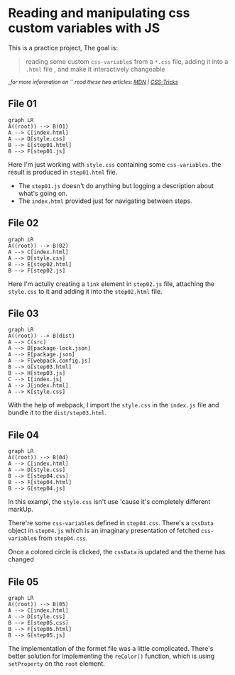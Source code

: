 
# Reading and manipulating css custom variables with JS

This is a practice project, The goal is:

> reading some custom `css-variable`s from a `*.css` file, adding it into a `.html` file , and make it interactively changeable

*<small>_for more information on `` read these two articles: [MDN](https://developer.mozilla.org/en-US/docs/Web/CSS/Using_CSS_custom_properties) | [CSS-Tricks](https://css-tricks.com/a-complete-guide-to-custom-properties/)</small>*

## File 01

```mermaid
graph LR
A((root)) --> B(01)
A --> C[index.html]
A --> D[style.css]
B --> E[step01.html]
B --> F[step01.js]
```

Here I'm just working with `style.css` containing some `css-variables`. the result is produced in `step01.html` file.

- The `step01.js` doesn't do anything but logging a description about what's going on.
- The `index.html` provided just for navigating between steps.

## File 02

```mermaid
graph LR
A((root)) --> B(02)
A --> C[index.html]
A --> D[style.css]
B --> E[step02.html]
B --> F[step02.js]
```

Here I'm actully creating a `link` element in `step02.js` file, attaching the `style.css` to it and adding it into the `step02.html` file.

## File 03

```mermaid
graph LR
A((root)) --> B(dist)
A --> C(src)
A --> D[package-lock.json]
A --> E[package.json]
A --> F[webpack.config.js]
B --> G[step03.html]
B --> H[step03.js]
C --> I[index.js]
A --> J[index.html]
A --> K[style.css]
```

With the help of webpack, I import the `style.css` in the `index.js` file and bundle it to the `dist/step03.html`.

## File 04
 
```mermaid
graph LR
A((root)) --> B(04)
A --> C[index.html]
A --> D[style.css]
B --> E[step04.css]
B --> F[step04.html]
B --> G[step04.js]
```
In this exampl, the `style.css` isn't use 'cause it's completely different markUp.

There're some `css-variable`s defined in `step04.css`. There's a `cssData` object  in `step04.js` which is an imaginary presentation of fetched `css-variable`s from `step04.css`.

Once a colored circle is clicked, the `cssData` is updated and the theme has changed

## File 05
 
```mermaid
graph LR
A((root)) --> B(05)
A --> C[index.html]
A --> D[style.css]
B --> E[step05.css]
B --> F[step05.html]
B --> G[step05.js]
```

The implementation of the formet file was a little complicated. There's better solution for Implementing the `reColor()` function, which is using `setProperty` on the `root` element.